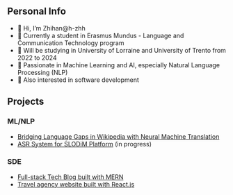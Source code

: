 ## Personal Info

- 👋 Hi, I’m Zhihan@h-zhh
- 👀 Currently a student in Erasmus Mundus - Language and Communication Technology program
- 👀 Will be studying in University of Lorraine and University of Trento from 2022 to 2024
- 🌱 Passionate in Machine Learning and AI, especially Natural Language Processing (NLP)
- 🌱 Also interested in software development

## Projects
### ML/NLP
- [Bridging Language Gaps in Wikipedia with Neural Machine Translation](https://github.com/edgolyakova/wiki)
- [ASR System for SLODiM Platform](https://github.com/h-zhh/slodim-asr) (in progress)

### SDE
- [Full-stack Tech Blog built with MERN](https://github.com/h-zhh/mern-techblog)
- [Travel agency website built with React.js](https://github.com/h-zhh/react-travel-website)

<!---
Five-Fish/Five-Fish is a ✨ special ✨ repository because its `README.md` (this file) appears on your GitHub profile.
You can click the Preview link to take a look at your changes.
--->
